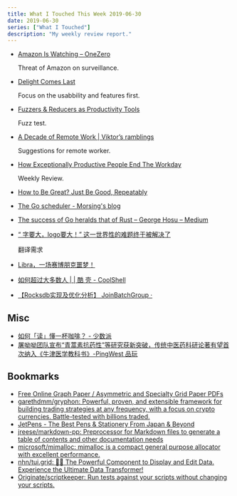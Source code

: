 ```yaml
---
title: What I Touched This Week 2019-06-30
date: 2019-06-30
series: ["What I Touched"]
description: "My weekly review report."
---
```


* [Amazon Is Watching – OneZero](https://onezero.medium.com/amazon-is-watching-d51b20f1668a)

    Threat of Amazon on surveillance.

* [Delight Comes Last](https://matthewstrom.com/writing/delight-comes-last/)

    Focus on the usabbility and features first.

* [Fuzzers & Reducers as Productivity Tools](https://kripken.github.io/blog/binaryen/2019/06/11/fuzz-reduce-productivity.html)

    Fuzz test.

* [A Decade of Remote Work | Viktor’s ramblings](https://blog.viktorpetersson.com/remote-work/2019/05/18/a-decade-of-remote.html)

    Suggestions for remote worker.

* [How Exceptionally Productive People End The Workday](https://doist.com/blog/how-exceptionally-productive-people-end-the-workday/)

    Weekly Review.

* [How to Be Great? Just Be Good, Repeatably](https://blog.stephsmith.io/how-to-be-great/)
* [The Go scheduler - Morsing's blog](http://morsmachine.dk/go-scheduler)
* [The success of Go heralds that of Rust – George Hosu – Medium](https://medium.com/@george3d6/the-success-of-go-heralds-that-of-rust-73cb2e4c0500)
* [“ 字要大，logo要大！” 这一世界性的难题终于被解决了](https://mp.weixin.qq.com/s/QMCWKJKSLPNFlqJ9ltIXFg)

    翻译需求

* [Libra，一场赛博朋克噩梦！](https://mp.weixin.qq.com/s/GDwLmsK4WLxy_Z4cw3_c7A)
* [如何超过大多数人 | | 酷 壳 - CoolShell](https://coolshell.cn/articles/19464.html)
* [【Rocksdb实现及优化分析】 JoinBatchGroup ·](http://kernelmaker.github.io/Rocksdb_Study_1)


## Misc

* [如何「读」懂一杯咖啡？ - 少数派](https://sspai.com/post/55288)
* [屠呦呦团队宣布“青蒿素抗药性”等研究获新突破，传统中医药科研论著有望首次纳入《牛津医学教科书》-PingWest 品玩](https://www.pingwest.com/w/189729)

## Bookmarks

* [Free Online Graph Paper / Asymmetric and Specialty Grid Paper PDFs](https://incompetech.com/graphpaper/)
* [garethdmm/gryphon: Powerful, proven, and extensible framework for building trading strategies at any frequency, with a focus on crypto currencies. Battle-tested with billions traded.](https://github.com/garethdmm/gryphon)
* [JetPens - The Best Pens & Stationery From Japan & Beyond](https://www.jetpens.com/)
* [jreese/markdown-pp: Preprocessor for Markdown files to generate a table of contents and other documentation needs](https://github.com/jreese/markdown-pp)
* [microsoft/mimalloc: mimalloc is a compact general purpose allocator with excellent performance.](https://github.com/microsoft/mimalloc)
* [nhn/tui.grid: 🍞🔡 The Powerful Component to Display and Edit Data. Experience the Ultimate Data Transformer!](https://github.com/nhn/tui.grid)
* [Originate/scriptkeeper: Run tests against your scripts without changing your scripts.](https://github.com/Originate/scriptkeeper)
